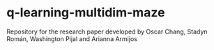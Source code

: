 # q-learning-multidim-maze
Repository for the research paper developed by Oscar Chang, Stadyn Román, Washington Pijal and Arianna Armijos
